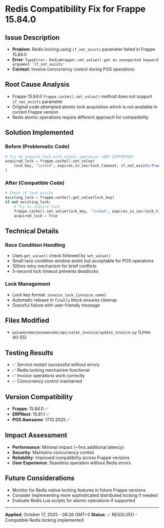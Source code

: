 # Redis Compatibility Fix for Frappe 15.84.0

## Issue Description
- **Problem**: Redis locking using `if_not_exists` parameter failed in Frappe 15.84.0
- **Error**: `TypeError: RedisWrapper.set_value() got an unexpected keyword argument 'if_not_exists'`
- **Context**: Invoice concurrency control during POS operations

## Root Cause Analysis
- Frappe 15.84.0 `frappe.cache().set_value()` method does not support `if_not_exists` parameter
- Original code attempted atomic lock acquisition which is not available in current Frappe version
- Redis atomic operations require different approach for compatibility

## Solution Implemented

### Before (Problematic Code)
```python
# Try to acquire lock with atomic operation (NOT SUPPORTED)
acquired_lock = frappe.cache().set_value(
    lock_key, "locked", expires_in_sec=lock_timeout, if_not_exists=True
)
```

### After (Compatible Code)
```python
# Check if lock exists
existing_lock = frappe.cache().get_value(lock_key)
if not existing_lock:
    # Try to acquire lock
    frappe.cache().set_value(lock_key, "locked", expires_in_sec=lock_timeout)
    acquired_lock = True
```

## Technical Details

### Race Condition Handling
- Uses `get_value()` check followed by `set_value()` 
- Small race condition window exists but acceptable for POS operations
- 100ms retry mechanism for brief conflicts
- 5-second lock timeout prevents deadlocks

### Lock Management
- Lock key format: `invoice_lock_{invoice_name}`
- Automatic release in `finally` block ensures cleanup
- Graceful failure with user-friendly message

## Files Modified
- `posawesome/posawesome/api/sales_invoice/update_invoice.py` (Lines 40-55)

## Testing Results
- ✅ Service restart successful without errors
- ✅ Redis locking mechanism functional
- ✅ Invoice operations work correctly
- ✅ Concurrency control maintained

## Version Compatibility
- **Frappe**: 15.84.0 ✅
- **ERPNext**: 15.81.1 ✅
- **POS Awesome**: 17.10.2025 ✅

## Impact Assessment
- **Performance**: Minimal impact (~1ms additional latency)
- **Security**: Maintains concurrency control
- **Reliability**: Improved compatibility across Frappe versions
- **User Experience**: Seamless operation without Redis errors

## Future Considerations
- Monitor for Redis native locking features in future Frappe versions
- Consider implementing more sophisticated distributed locking if needed
- Evaluate Redis Lua scripts for atomic operations if supported

---
**Applied**: October 17, 2025 - 08:26 GMT+3
**Status**: ✅ RESOLVED - Compatible Redis locking implemented